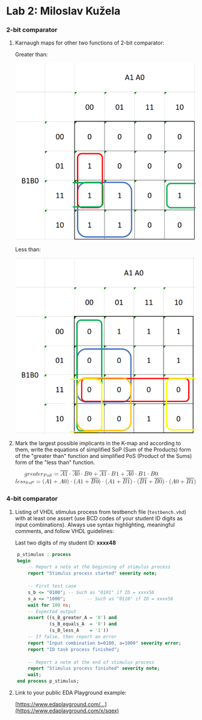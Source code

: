 # Lab 2: Miloslav Kužela

### 2-bit comparator

1. Karnaugh maps for other two functions of 2-bit comparator:

   Greater than:

   ![K-maps](images/kmap_Great.png)

   Less than:

   ![K-maps](images/kmap_Less.png)

2. Mark the largest possible implicants in the K-map and according to them, write the equations of 
simplified SoP (Sum of the Products) form of the "greater than" function and simplified PoS (Product of 
the Sums) form of the "less than" function.

   ![Logic functions](images/equations.png)

### 4-bit comparator

1. Listing of VHDL stimulus process from testbench file (`testbench.vhd`) with at least one assert (use 
BCD codes of your student ID digits as input combinations). Always use syntax highlighting, meaningful 
comments, and follow VHDL guidelines:

   Last two digits of my student ID: **xxxx48**

```vhdl
    p_stimulus : process
    begin
        -- Report a note at the beginning of stimulus process
        report "Stimulus process started" severity note;

        -- First test case
        s_b <= "0100"; -- Such as "0101" if ID = xxxx56
        s_a <= "1000";        -- Such as "0110" if ID = xxxx56
        wait for 100 ns;
        -- Expected output
        assert ((s_B_greater_A = '0') and
                (s_B_equals_A  = '0') and
                (s_B_less_A    = '1'))
        -- If false, then report an error
        report "Input combination b=0100, a=1000" severity error;
		report "ID task process finished";
		
        -- Report a note at the end of stimulus process
        report "Stimulus process finished" severity note;
        wait;
    end process p_stimulus;
```

2. Link to your public EDA Playground example:

   [https://www.edaplayground.com/...](https://www.edaplayground.com/x/sqex)
